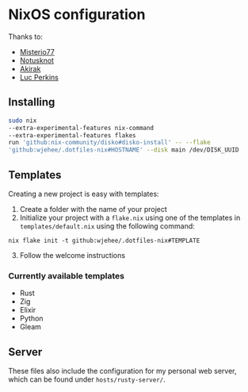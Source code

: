 # NixOS configuration

Thanks to:
- [Misterio77](https://github.com/Misterio77)
- [Notusknot](https://github.com/notusknot)
- [Akirak](https://github.com/akirak)
- [Luc Perkins](https://github.com/the-nix-way)

## Installing

```sh
sudo nix
--extra-experimental-features nix-command
--extra-experimental-features flakes
run 'github:nix-community/disko#disko-install' -- --flake
'github:wjehee/.dotfiles-nix#HOSTNAME' --disk main /dev/DISK_UUID
```

## Templates

Creating a new project is easy with templates:

1. Create a folder with the name of your project
2. Initialize your project with a `flake.nix` using one of the templates in `templates/default.nix` using the following command:

```
nix flake init -t github:wjehee/.dotfiles-nix#TEMPLATE
```

3. Follow the welcome instructions

### Currently available templates

- Rust
- Zig
- Elixir
- Python
- Gleam

## Server

These files also include the configuration for my personal web server,
which can be found under `hosts/rusty-server/`.

